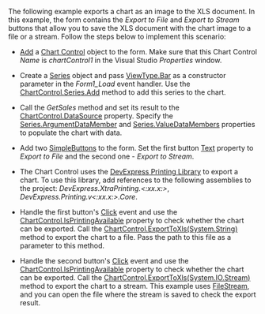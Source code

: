 The following example exports a chart as an image to the XLS document. In this example, the form contains the _Export to File_ and _Export to Stream_ buttons that allow you to save the XLS document with the chart image to a file or a stream. Follow the steps below to implement this scenario:

* [Add](xref:2957) a [Chart Control](xref:DevExpress.XtraCharts.ChartControl) object to the form. Make sure that this Chart Control _Name_ is _chartControl1_ in the Visual Studio _Properties_ window. 

* Create a [Series](xref:DevExpress.XtraCharts.Series) object and pass [ViewType.Bar](xref:DevExpress.XtraCharts.ViewType.Bar) as a constructor parameter  in the _Form1_Load_ event handler. Use the [ChartControl.Series.Add](xref:DevExpress.XtraCharts.SeriesCollection.Add(DevExpress.XtraCharts.Series)) method to add this series to the chart.

* Call the _GetSales_ method and set its result to the [ChartControl.DataSource](xref:DevExpress.XtraCharts.ChartControl.DataSource) property. Specify the [Series.ArgumentDataMember](xref:DevExpress.XtraCharts.SeriesBase.ArgumentDataMember) and [Series.ValueDataMembers](xref:DevExpress.XtraCharts.SeriesBase.ValueDataMembers) properties to populate the chart with data.

* Add two [SimpleButtons](xref:DevExpress.XtraEditors.SimpleButton) to the form. Set the first button [Text](xref:DevExpress.XtraEditors.SimpleButton.Text) property to _Export to File_ and the second one - _Export to Stream_. 

* The Chart Control uses the [DevExpress Printing Library](xref:2079) to export a chart. To use this library, add references to the following assemblies to the project: _DevExpress.XtraPrinting.<:xx.x:>_, _DevExpress.Printing.v<:xx.x:>.Core_.

* Handle the first button's [Click](https://docs.microsoft.com/en-us/dotnet/api/system.windows.forms.control.click?view=net-5.0) event and use the [ChartControl.IsPrintingAvailable](xref:DevExpress.XtraCharts.ChartControl.IsPrintingAvailable) property to check whether the chart can be exported. Call the [ChartControl.ExportToXls(System.String)](xref:DevExpress.XtraCharts.ChartControl.ExportToXls(System.String)) method to export the chart to a file. Pass the path to this file as a parameter to this method.

* Handle the second button's [Click](https://docs.microsoft.com/en-us/dotnet/api/system.windows.forms.control.click?view=net-5.0) event and use the [ChartControl.IsPrintingAvailable](xref:DevExpress.XtraCharts.ChartControl.IsPrintingAvailable) property to check whether the chart can be exported. Call the [ChartControl.ExportToXls(System.IO.Stream)](xref:DevExpress.XtraCharts.ChartControl.ExportToXls(System.IO.Stream)) method to export the chart to a stream. This example uses [FileStream](https://docs.microsoft.com/en-us/dotnet/api/system.io.filestream?view=net-5.0), and you can open the file where the stream is saved to check the export result.
